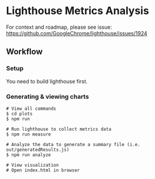 # Lighthouse Metrics Analysis

For context and roadmap, please see issue:
https://github.com/GoogleChrome/lighthouse/issues/1924

## Workflow

### Setup

You need to build lighthouse first.

### Generating & viewing charts

```
# View all commands
$ cd plots
$ npm run

# Run lighthouse to collect metrics data
$ npm run measure

# Analyze the data to generate a summary file (i.e. out/generatedResults.js)
$ npm run analyze

# View visualization
# Open index.html in browser
```
